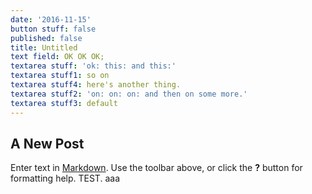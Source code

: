 ```yaml
---
date: '2016-11-15'
button stuff: false
published: false
title: Untitled
text field: OK OK OK;
textarea stuff: 'ok: this: and this:'
textarea stuff1: so on
textarea stuff4: here's another thing.
textarea stuff2: 'on: on: on: and then on some more.'
textarea stuff3: default
---
```

## A New Post

Enter text in [Markdown](http://daringfireball.net/projects/markdown/). Use the toolbar above, or click the **?** button for formatting help. TEST.
 aaa